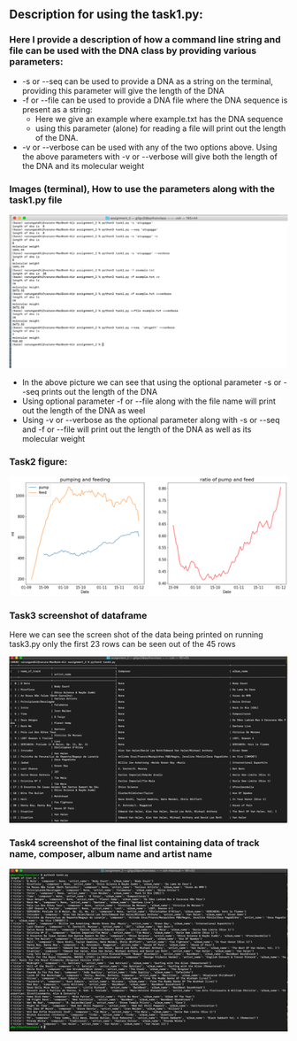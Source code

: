 ## Description for using the task1.py:

### Here I provide a description of how a command line string and file can be used with the DNA class by providing various parameters: 

* -s or --seq can be used to provide a DNA as a string on the terminal, providing this parameter will give the length of the DNA
* -f or --file can be used to provide a DNA file where the DNA sequence is present as a string:
    * Here we give an example where example.txt has the DNA sequence
    * using this parameter (alone) for reading a file will print out the length of the DNA.
* -v or --verbose can be used with any of the two options above. Using the above parameters with -v or --verbose will give both the length of the DNA and its molecular weight


### Images (terminal), How to use the parameters along with the task1.py file



![task1](images/hello.png)

* In the above picture we can see that using the optional parameter -s or --seq prints out the length of the DNA
* Using optional parameter -f or --file along with the file name will print out the length of the DNA as weel
* Using -v or --verbose as the optional parameter along with -s or --seq and -f or --file will print out the length of the DNA as well as its molecular weight 


### Task2 figure:
![task2](images/figure_task2.png)

### Task3 screenshot of dataframe

Here we can see the screen shot of the data being printed on running task3.py
only the first 23 rows can be seen out of the 45 rows 

![task3](images/image2.png)

### Task4 screenshot of the final list containing data of track name, composer, album name and artist name

![task4](images/image3.png)




